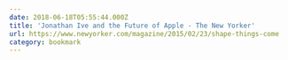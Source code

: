 ```yaml
---
date: 2018-06-18T05:55:44.000Z
title: 'Jonathan Ive and the Future of Apple - The New Yorker'
url: https://www.newyorker.com/magazine/2015/02/23/shape-things-come
category: bookmark
---
```

